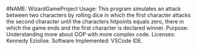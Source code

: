 #NAME: WizardGameProject
Usage: This program simulates an attack between two characters by rolling dice in which the first character attacks the second character until the characters hitpoints equals zero, there in which the game ends and the first character is declared winner.
Purpose: Understanding more about OOP with more complex code.
Licenses: Kennedy Eziolise.
Software Implemented: VSCode IDE.
